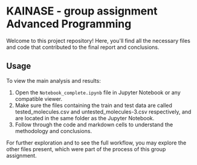 # KAINASE - group assignment Advanced Programming

Welcome to this project repository! Here, you'll find all the necessary files and code that contributed to the final report and conclusions.

## Usage

To view the main analysis and results:

1. Open the `Notebook_complete.ipynb` file in Jupyter Notebook or any compatible viewer.
2. Make sure the files containing the train and test data are called tested_molecules.csv and untested_molecules-3.csv respectively, and are located in the same folder as the Jupyter Notebook.
3. Follow through the code and markdown cells to understand the methodology and conclusions.

For further exploration and to see the full workflow, you may explore the other files present, which were part of the process of this group assignment.
